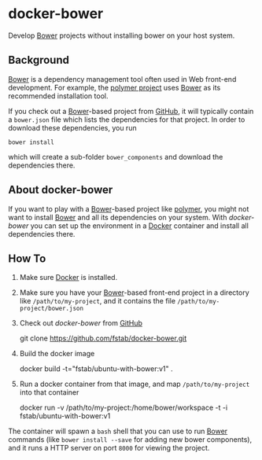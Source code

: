 docker-bower
============

Develop [Bower](http://bower.io) projects without installing bower on your host system.

Background
----------

[Bower](http://bower.io) is a dependency management tool often used in Web front-end development.
For example, the [polymer project](https://www.polymer-project.org) uses [Bower](http://bower.io) as its recommended installation tool.

If you check out a [Bower](http://bower.io)-based project from [GitHub](https://github.com), it will typically contain a `bower.json` file which lists the dependencies for that project. In order to download these dependencies, you run

    bower install

which will create a sub-folder `bower_components` and download the dependencies there.

About docker-bower
------------------

If you want to play with a [Bower](http://bower.io)-based project like [polymer](https://www.polymer-project.org), you might not want to install [Bower](http://bower.io) and all its dependencies on your system. With _docker-bower_ you can set up the environment in a [Docker](https://www.docker.com) container and install all dependencies there.

How To
------

1. Make sure [Docker](https://www.docker.com) is installed.
2. Make sure you have your [Bower](http://bower.io)-based front-end project in a directory like `/path/to/my-project`, and it contains the file `/path/to/my-project/bower.json`
2. Check out _docker-bower_ from [GitHub](https://github.com)

    git clone https://github.com/fstab/docker-bower.git

3. Build the docker image

    docker build -t="fstab/ubuntu-with-bower:v1" .

4. Run a docker container from that image, and map `/path/to/my-project` into that container

    docker run -v /path/to/my-project:/home/bower/workspace -t -i fstab/ubuntu-with-bower:v1

The container will spawn a `bash` shell that you can use to run [Bower](http://bower.io) commands (like `bower install --save` for adding new bower components), and it runs a HTTP server on port `8000` for viewing the project.
